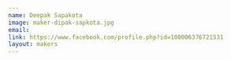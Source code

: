 ```yaml
---
name: Deepak Sapakota
image: maker-dipak-sapkota.jpg
email: 
link: https://www.facebook.com/profile.php?id=100006376721531
layout: makers
---
```

